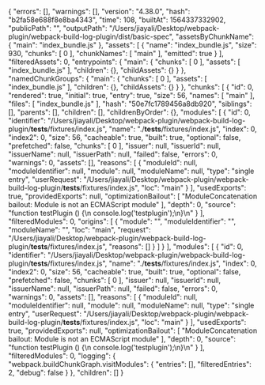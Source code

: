 {
  "errors": [],
  "warnings": [],
  "version": "4.38.0",
  "hash": "b2fa58e688f8e8ba4343",
  "time": 108,
  "builtAt": 1564337332902,
  "publicPath": "",
  "outputPath": "/Users/jiayali/Desktop/webpack-plugin/webpack-build-log-plugin/dist/basic-spec",
  "assetsByChunkName": {
    "main": "index_bundle.js"
  },
  "assets": [
    {
      "name": "index_bundle.js",
      "size": 930,
      "chunks": [
        0
      ],
      "chunkNames": [
        "main"
      ],
      "emitted": true
    }
  ],
  "filteredAssets": 0,
  "entrypoints": {
    "main": {
      "chunks": [
        0
      ],
      "assets": [
        "index_bundle.js"
      ],
      "children": {},
      "childAssets": {}
    }
  },
  "namedChunkGroups": {
    "main": {
      "chunks": [
        0
      ],
      "assets": [
        "index_bundle.js"
      ],
      "children": {},
      "childAssets": {}
    }
  },
  "chunks": [
    {
      "id": 0,
      "rendered": true,
      "initial": true,
      "entry": true,
      "size": 56,
      "names": [
        "main"
      ],
      "files": [
        "index_bundle.js"
      ],
      "hash": "50e7fc1789456a8db920",
      "siblings": [],
      "parents": [],
      "children": [],
      "childrenByOrder": {},
      "modules": [
        {
          "id": 0,
          "identifier": "/Users/jiayali/Desktop/webpack-plugin/webpack-build-log-plugin/__tests__/fixtures/index.js",
          "name": "./__tests__/fixtures/index.js",
          "index": 0,
          "index2": 0,
          "size": 56,
          "cacheable": true,
          "built": true,
          "optional": false,
          "prefetched": false,
          "chunks": [
            0
          ],
          "issuer": null,
          "issuerId": null,
          "issuerName": null,
          "issuerPath": null,
          "failed": false,
          "errors": 0,
          "warnings": 0,
          "assets": [],
          "reasons": [
            {
              "moduleId": null,
              "moduleIdentifier": null,
              "module": null,
              "moduleName": null,
              "type": "single entry",
              "userRequest": "/Users/jiayali/Desktop/webpack-plugin/webpack-build-log-plugin/__tests__/fixtures/index.js",
              "loc": "main"
            }
          ],
          "usedExports": true,
          "providedExports": null,
          "optimizationBailout": [
            "ModuleConcatenation bailout: Module is not an ECMAScript module"
          ],
          "depth": 0,
          "source": "function testPlugin () {\n  console.log('testplugin');\n}\n"
        }
      ],
      "filteredModules": 0,
      "origins": [
        {
          "module": "",
          "moduleIdentifier": "",
          "moduleName": "",
          "loc": "main",
          "request": "/Users/jiayali/Desktop/webpack-plugin/webpack-build-log-plugin/__tests__/fixtures/index.js",
          "reasons": []
        }
      ]
    }
  ],
  "modules": [
    {
      "id": 0,
      "identifier": "/Users/jiayali/Desktop/webpack-plugin/webpack-build-log-plugin/__tests__/fixtures/index.js",
      "name": "./__tests__/fixtures/index.js",
      "index": 0,
      "index2": 0,
      "size": 56,
      "cacheable": true,
      "built": true,
      "optional": false,
      "prefetched": false,
      "chunks": [
        0
      ],
      "issuer": null,
      "issuerId": null,
      "issuerName": null,
      "issuerPath": null,
      "failed": false,
      "errors": 0,
      "warnings": 0,
      "assets": [],
      "reasons": [
        {
          "moduleId": null,
          "moduleIdentifier": null,
          "module": null,
          "moduleName": null,
          "type": "single entry",
          "userRequest": "/Users/jiayali/Desktop/webpack-plugin/webpack-build-log-plugin/__tests__/fixtures/index.js",
          "loc": "main"
        }
      ],
      "usedExports": true,
      "providedExports": null,
      "optimizationBailout": [
        "ModuleConcatenation bailout: Module is not an ECMAScript module"
      ],
      "depth": 0,
      "source": "function testPlugin () {\n  console.log('testplugin');\n}\n"
    }
  ],
  "filteredModules": 0,
  "logging": {
    "webpack.buildChunkGraph.visitModules": {
      "entries": [],
      "filteredEntries": 2,
      "debug": false
    }
  },
  "children": []
}